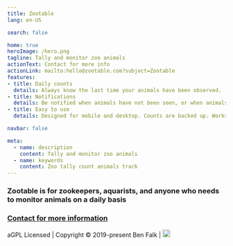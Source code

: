 ```yaml
---
title: Zootable
lang: en-US

search: false

home: true
heroImage: /hero.png
tagline: Tally and monitor zoo animals
actionText: Contact for more info
actionLink: mailto:hello@zootable.com?subject=Zootable
features:
- title: Daily counts
  details: Always know the last time your animals have been observed.
- title: Notifications
  details: Be notified when animals have not been seen, or when animals are marked missing.
- title: Easy to use
  details: Designed for mobile and desktop. Counts are backed up. Works with existing record systems.

navbar: false

meta:
  - name: description
    content: Tally and monitor zoo animals
  - name: keywords
    content: Zoo tally count animals track
---
```


<div class="hero">

### Zootable is for zookeepers, aquarists, and anyone who needs to monitor animals on a daily basis

### [Contact for more information](mailto:hello@zootable.com?subject=Zootable)

</div>

<div class="footer">
aGPL Licensed | Copyright © 2019-present Ben Falk | <a href="https://github.com/falkben/zootable"><img src="/GitHub-Mark-32px.png" alt="GitHub" height="18px"></a>
</div>